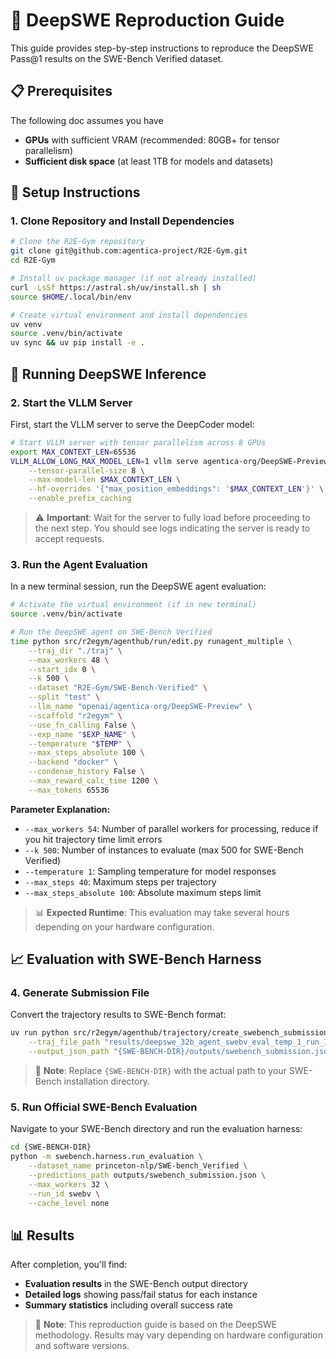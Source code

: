 # 🔬 DeepSWE Reproduction Guide

This guide provides step-by-step instructions to reproduce the DeepSWE Pass@1 results on the SWE-Bench Verified dataset.

## 📋 Prerequisites

The following doc assumes you have

- **GPUs** with sufficient VRAM (recommended: 80GB+ for tensor parallelism)
- **Sufficient disk space** (at least 1TB for models and datasets)


## 🚀 Setup Instructions

### 1. Clone Repository and Install Dependencies

```bash
# Clone the R2E-Gym repository
git clone git@github.com:agentica-project/R2E-Gym.git
cd R2E-Gym

# Install uv package manager (if not already installed)
curl -LsSf https://astral.sh/uv/install.sh | sh
source $HOME/.local/bin/env

# Create virtual environment and install dependencies
uv venv
source .venv/bin/activate
uv sync && uv pip install -e .
```


## 🤖 Running DeepSWE Inference

### 2. Start the VLLM Server

First, start the VLLM server to serve the DeepCoder model:

```bash
# Start VLLM server with tensor parallelism across 8 GPUs
export MAX_CONTEXT_LEN=65536
VLLM_ALLOW_LONG_MAX_MODEL_LEN=1 vllm serve agentica-org/DeepSWE-Preview \
    --tensor-parallel-size 8 \
    --max-model-len $MAX_CONTEXT_LEN \
    --hf-overrides '{"max_position_embeddings": '$MAX_CONTEXT_LEN'}' \
    --enable_prefix_caching
```

> ⚠️ **Important**: Wait for the server to fully load before proceeding to the next step. You should see logs indicating the server is ready to accept requests.

### 3. Run the Agent Evaluation

In a new terminal session, run the DeepSWE agent evaluation:

```bash
# Activate the virtual environment (if in new terminal)
source .venv/bin/activate

# Run the DeepSWE agent on SWE-Bench Verified
time python src/r2egym/agenthub/run/edit.py runagent_multiple \
    --traj_dir "./traj" \
    --max_workers 48 \
    --start_idx 0 \
    --k 500 \
    --dataset "R2E-Gym/SWE-Bench-Verified" \
    --split "test" \
    --llm_name "openai/agentica-org/DeepSWE-Preview" \
    --scaffold "r2egym" \
    --use_fn_calling False \
    --exp_name "$EXP_NAME" \
    --temperature "$TEMP" \
    --max_steps_absolute 100 \
    --backend "docker" \
    --condense_history False \
    --max_reward_calc_time 1200 \
    --max_tokens 65536
```

**Parameter Explanation:**
- `--max_workers 54`: Number of parallel workers for processing, reduce if you hit trajectory time limit errors
- `--k 500`: Number of instances to evaluate (max 500 for SWE-Bench Verified)
- `--temperature 1`: Sampling temperature for model responses
- `--max_steps 40`: Maximum steps per trajectory
- `--max_steps_absolute 100`: Absolute maximum steps limit

> 📊 **Expected Runtime**: This evaluation may take several hours depending on your hardware configuration.

## 📈 Evaluation with SWE-Bench Harness

### 4. Generate Submission File

Convert the trajectory results to SWE-Bench format:

```bash
uv run python src/r2egym/agenthub/trajectory/create_swebench_submission.py \
    --traj_file_path "results/deepswe_32b_agent_swebv_eval_temp_1_run_1/test_results.jsonl" \
    --output_json_path "{SWE-BENCH-DIR}/outputs/swebench_submission.json"
```

> 🔧 **Note**: Replace `{SWE-BENCH-DIR}` with the actual path to your SWE-Bench installation directory.

### 5. Run Official SWE-Bench Evaluation

Navigate to your SWE-Bench directory and run the evaluation harness:

```bash
cd {SWE-BENCH-DIR}
python -m swebench.harness.run_evaluation \
    --dataset_name princeton-nlp/SWE-bench_Verified \
    --predictions_path outputs/swebench_submission.json \
    --max_workers 32 \
    --run_id swebv \
    --cache_level none
```

## 📊 Results

After completion, you'll find:
- **Evaluation results** in the SWE-Bench output directory
- **Detailed logs** showing pass/fail status for each instance
- **Summary statistics** including overall success rate

> 📝 **Note**: This reproduction guide is based on the DeepSWE methodology. Results may vary depending on hardware configuration and software versions.

